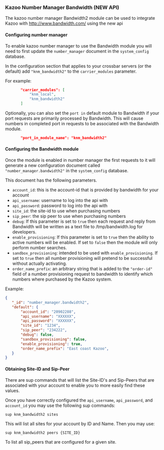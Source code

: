 ### Kazoo Number Manager Bandwidth (NEW API)

The kazoo number manager Bandwidth2 module can be used to integrate Kazoo with http://www.bandwidth.com/ using the new api

#### Configuring number manager

To enable kazoo number manager to use the Bandwidth module you will need to first update the `number_manager` document in the `system_config` database.

In the configuration section that applies to your crossbar servers (or the default) add `"knm_bandwidth2"` to the `carrier_modules` parameter.

For example:

```json
       "carrier_modules": [
           "knm_local",
           "knm_bandwidth2"
       ]
```

Optionally, you can also set the `port in` default module to Bandwidth if your port requests are primarily processed by Bandwidth.
This will cause numbers in completed port in requests to be associated with the Bandwidth module.

```json
       "port_in_module_name": "knm_bandwidth2"
```

#### Configuring the Bandwidth module

Once the module is enabled in number manager the first requests to it will generate a new configuration document called `"number_manager.bandwidth2"` in the `system_config` database.

This document has the following parameters.

* `account_id`: this is the account-id that is provided by bandwidth for your account
* `api_username`: username to log into the api with
* `api_password`: password to log into the api with
* `site_id`: the site-id to use when purchasing numbers
* `sip_peer`: the sip peer to use when purchasing numbers
* `debug`: If this parameter is set to `true` then each request and reply from Bandwidth will be written as a text file to /tmp/bandwidth.log for developers.
* `enable_provisioning`: If this parameter is set to `true` then the ability to active numbers will be enabled.  If set to `false` then the module will only perform number searches.
* `sandbox_provisioning`: intended to be used with `enable_provisioning`.  If set to `true` then all number provisioning will pretend to be successful without actually activating.
* `order_name_prefix`: an arbitrary string that is added to the `"order-id"` field of a number provisioning request to bandwidth to identify which numbers where purchased by the Kazoo system.

Example:

```json
{
   "_id": "number_manager.bandwidth2",
   "default": {
       "account_id": "20902288",
       "api_username": "XXXXXX",
       "api_password": "XXXXXX",
       "site_id": "1234",
       "sip_peer": "234222",
       "debug": false,
       "sandbox_provisioning": false,
       "enable_provisioning": true,
       "order_name_prefix": "East coast Kazoo",
   }
}
```

#### Obtaining Site-ID and Sip-Peer

There are sup commands that will list the Site-ID's and Sip-Peers that are associated with your account to enable you to more easily find these values.

Once you have correctly configured the `api_username`, `api_password`, and `account_id` you may use the following sup commands:

```shell
sup knm_bandwidth2 sites
```

This will list all sites for your account by ID and Name. Then you may use:

```shell
sup knm_bandwidth2 peers {SITE_ID}
```

To list all sip_peers that are configured for a given site.
